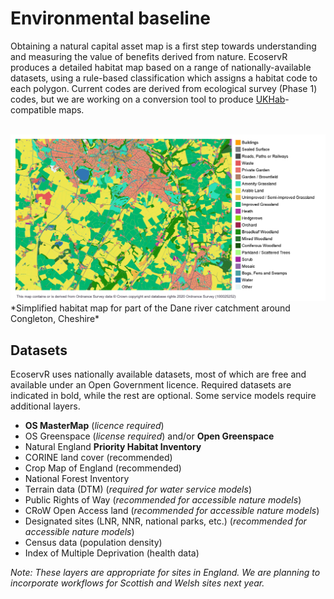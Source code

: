 # Environmental baseline

Obtaining a natural capital asset map is a first step towards understanding and measuring the value of benefits derived from nature. EcoservR produces a detailed habitat map based on a range of nationally-available datasets, using a rule-based classification which assigns a habitat code to each polygon. Current codes are derived from ecological survey (Phase 1) codes, but we are working on a conversion tool to produce [UKHab](https://ecountability.co.uk/ukhabworkinggroup-ukhab/)-compatible maps.

<br>

<img src="img/dane_congleton_basemap.png" alt="Basemap sample" class="responsive">
*Simplified habitat map for part of the Dane river catchment around Congleton, Cheshire*

<br>

<div display="block" class="row-full" id="datasets" markdown="1">
  <div class="main-content" markdown="1">
  
## Datasets

EcoservR uses nationally available datasets, most of which are free and available under an Open Government licence. Required datasets are indicated in bold, while the rest are optional. Some service models require additional layers. 

+ __OS MasterMap__ (*licence required*)
+ OS Greenspace (*license required*) and/or __Open Greenspace__
+ Natural England __Priority Habitat Inventory__
+ CORINE land cover (recommended)
+ Crop Map of England (recommended)
+ National Forest Inventory
+ Terrain data (DTM) (*required for water service models*)
+ Public Rights of Way (*recommended for accessible nature models*)
+ CRoW Open Access land (*recommended for accessible nature models*)
+ Designated sites (LNR, NNR, national parks, etc.) (*recommended for accessible nature models*)
+ Census data (population density)
+ Index of Multiple Deprivation (health data)

*Note: These layers are appropriate for sites in England. We are planning to incorporate workflows for Scottish and Welsh sites next year.*
  </div>
</div>

